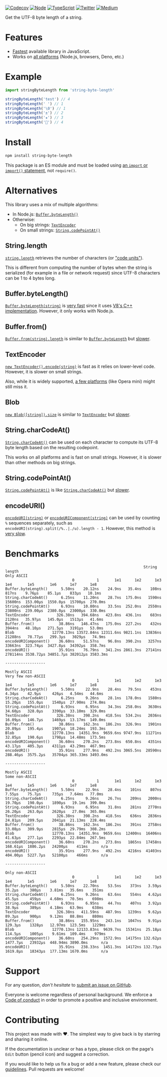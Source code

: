 [![Codecov](https://img.shields.io/codecov/c/github/ehmicky/string-byte-length.svg?label=tested&logo=codecov)](https://codecov.io/gh/ehmicky/string-byte-length)
[![Node](https://img.shields.io/node/v/string-byte-length.svg?logo=node.js)](https://www.npmjs.com/package/string-byte-length)
[![TypeScript](https://img.shields.io/badge/-typed-brightgreen?logo=typescript&colorA=gray)](/src/main.d.ts)
[![Twitter](https://img.shields.io/badge/%E2%80%8B-twitter-brightgreen.svg?logo=twitter)](https://twitter.com/intent/follow?screen_name=ehmicky)
[![Medium](https://img.shields.io/badge/%E2%80%8B-medium-brightgreen.svg?logo=medium)](https://medium.com/@ehmicky)

Get the UTF-8 byte length of a string.

# Features

- [Fastest](#benchmarks) available library in JavaScript.
- Works on [all platforms](#alternatives) (Node.js, browsers, Deno, etc.)

# Example

```js
import stringByteLength from 'string-byte-length'

stringByteLength('test') // 4
stringByteLength(' ') // 1
stringByteLength('\0') // 1
stringByteLength('±') // 2
stringByteLength('★') // 3
stringByteLength('🦄') // 4
```

# Install

```bash
npm install string-byte-length
```

This package is an ES module and must be loaded using
[an `import` or `import()` statement](https://gist.github.com/sindresorhus/a39789f98801d908bbc7ff3ecc99d99c),
not `require()`.

# Alternatives

This library uses a mix of multiple algorithms:

- In Node.js: [`Buffer.byteLength()`](#bufferbytelength)
- Otherwise:
  - On big strings: [`TextEncoder`](#textencoder)
  - On small strings: [`String.codePointAt()`](#stringcodepointat)

## String.length

[`string.length`](https://developer.mozilla.org/en-US/docs/Web/JavaScript/Reference/Global_Objects/String/length)
retrieves the number of characters (or
["code units"](https://developer.mozilla.org/en-US/docs/Web/JavaScript/Reference/Global_Objects/String/length#description)).

This is different from computing the number of bytes when the string is
serialized (for example in a file or network request) since UTF-8 characters can
be 1 to 4 bytes long.

## Buffer.byteLength()

[`Buffer.byteLength(string)`](https://nodejs.org/api/buffer.html#static-method-bufferbytelengthstring-encoding)
is [very fast](#benchmarks) since it uses
[V8's C++ implementation](https://v8.github.io/api/head/classv8_1_1String.html#af99433ee51ed45337e5b4536bd28a834).
However, it only works with Node.js.

## Buffer.from()

[`Buffer.from(string).length`](https://nodejs.org/api/buffer.html#static-method-bufferfromstring-encoding)
is similar to [`Buffer.byteLength`](#bufferbytelength) but
[slower](#benchmarks).

## TextEncoder

[`new TextEncoder().encode(string)`](https://developer.mozilla.org/en-US/docs/Web/API/TextEncoder/encode)
is fast as it relies on lower-level code. However, it is slower on small
strings.

Also, while it is widely supported,
[a few platforms](https://caniuse.com/textencoder) (like Opera mini) might still
miss it.

## Blob

[`new Blob([string]).size`](https://developer.mozilla.org/en-US/docs/Web/API/Blob/size)
is similar to [`TextEncoder`](#textencoder) but [slower](#benchmarks).

## String.charCodeAt()

[`String.charCodeAt()`](https://developer.mozilla.org/en-US/docs/Web/JavaScript/Reference/Global_Objects/String/charCodeAt)
can be used on each character to compute its UTF-8 byte length based on the
resulting codepoint.

This works on all platforms and is fast on small strings. However, it is slower
than other methods on big strings.

## String.codePointAt()

[`String.codePointAt()`](https://developer.mozilla.org/en-US/docs/Web/JavaScript/Reference/Global_Objects/String/codePointAt)
is like [`String.charCodeAt()`](#stringcharcodeat) but [slower](#benchmarks).

## encodeURI()

[`encodeURI(string)`](https://developer.mozilla.org/en-US/docs/Web/JavaScript/Reference/Global_Objects/encodeURI)
or
[`encodeURIComponent(string)`](https://developer.mozilla.org/en-US/docs/Web/JavaScript/Reference/Global_Objects/encodeURIComponent)
can be used by counting `%` sequences separately, such as
`encodeURI(string).split(/%..|./u).length - 1`. However, this method is
[very slow](#benchmarks).

# Benchmarks

```
                                                              String length
Only ASCII
                              0          1       1e1      1e2      1e3      1e4       1e5       1e6      1e7      1e8
Buffer.byteLength()      5.50ns    20.12ns    24.9ns   35.4ns    108ns    817ns    9.76μs    85.1μs    833μs   10.1ms
String.charCodeAt()      6.25ns    11.20ns    28.7ns  175.0ns   1590ns  15600ns  153.00μs  1550.0μs  15700μs  270.0ms
String.codePointAt()     6.93ns    10.80ns    33.5ns  252.0ns   2550ns  23800ns  239.00μs  2380.0μs  23000μs  330.0ms
TextEncoder            326.38ns   394.68ns   423.8ns  436.1ns    683ns   2120ns   35.97μs   145.0μs   1513μs   41.6ms
Buffer.from()           38.86ns   146.47ns   175.0ns  227.2ns    432ns   3944ns   48.10μs   271.5μs   3191μs   53.0ms
Blob                 12770.13ns 13572.84ns 12311.6ns 9821.1ns  13836ns  21288ns   78.77μs   299.3μs   3029μs   74.9ms
encodeURIComponent()    36.60ns    51.57ns    96.8ns  390.2ns   3257ns  33663ns  323.74μs  3427.8μs  34392μs  358.7ms
encodeURI()             35.91ns    76.79ns   341.2ns 2861.3ns  27141ns 278114ns 3538.72μs 34851.7μs 382012μs 3583.3ms

------------------

Mostly ASCII
Very few non-ASCII
                              0          1       1e1      1e2      1e3      1e4       1e5       1e6      1e7      1e8
Buffer.byteLength()      5.50ns     22.9ns    28.4ns   79.5ns    453ns   4.34μs    42.9μs     426μs   4.54ms   44.6ms
String.charCodeAt()      6.25ns     9.26ns    28.1ns  178.0ns   1580ns  15.20μs   155.0μs    1540μs  27.90ms  274.0ms
String.codePointAt()     6.93ns     6.95ns    34.3ns  258.0ns   3630ns  34.60μs   328.0μs    3390μs  33.10ms  329.0ms
TextEncoder            326.38ns    398.2ns   418.5ns  534.2ns   2036ns  16.09μs   146.7μs    1469μs  13.17ms  149.0ms
Buffer.from()           38.86ns    162.3ns   186.2ns  326.9ns   1901ns  20.89μs   195.4μs    1907μs  18.24ms  193.3ms
Blob                 12770.13ns  14351.9ns  9659.6ns 9747.9ns  11271ns  32.85μs   190.6μs    1798μs  14.48ms  173.5ms
encodeURIComponent()    36.60ns    270.2ns   273.8ns  650.8ns   4351ns  43.17μs   405.3μs    4311μs  43.29ms  467.9ms
encodeURI()             35.91ns    277.9ns   492.2ns 3065.5ns  28590ns 288.46μs  3575.2μs   35704μs 365.33ms 3493.0ms

------------------

Mostly ASCII
Some non-ASCII
                              0          1       1e1      1e2      1e3      1e4       1e5       1e6      1e7      1e8
Buffer.byteLength()      5.50ns     22.9ns    28.4ns    101ns    807ns   7.55μs    75.7μs     735μs   7.64ms   77.0ms
String.charCodeAt()      6.25ns     9.26ns    26.7ns    209ns   2000ns  19.70μs   190.0μs    1890μs   19.1ms  399.0ms
String.codePointAt()     6.93ns     6.95ns    31.8ns    281ns   2770ns  26.20μs   263.0μs    2620μs   27.0ms  365.0ms
TextEncoder            326.38ns    398.2ns   418.5ns    636ns   2836ns  24.81μs   209.5μs    2041μs  21.13ms  228.4ms
Buffer.from()           38.86ns    162.3ns   186.2ns    391ns   2758ns  33.08μs   309.9μs    2815μs  29.79ms  308.2ms
Blob                 12770.13ns  14351.9ns  9659.6ns  12400ns  16406ns  41.63μs   277.1μs    2293μs  22.84ms  267.5ms
encodeURIComponent()    36.60ns    270.2ns   273.8ns   1865ns  17458ns 168.61μs  1886.2μs   24200μs    411ms      n/a
encodeURI()             35.91ns    277.9ns   492.2ns   4216ns  41403ns 404.00μs  5227.7μs   52100μs    466ms      n/a

------------------

Only non-ASCII
                              0          1       1e1      1e2      1e3      1e4       1e5       1e6      1e7      1e8
Buffer.byteLength()      5.50ns    22.70ns    53.5ns    373ns   3.59μs   35.2μs     380μs    3.81ms   35.6ms    351ms
String.charCodeAt()      6.25ns     9.26ns    63.6ns    554ns   4.62μs   45.5μs     459μs    4.68ms   70.5ms    698ms
String.codePointAt()     6.93ns     6.95ns    44.7ns    407ns   3.92μs   38.9μs     389μs    4.18ms   63.9ms    638ms
TextEncoder            326.38ns   411.59ns   487.9ns   1239ns   9.62μs   89.3μs     900μs    9.12ms   88.8ms    880ms
Buffer.from()           38.86ns   155.95ns   243.1ns   1047ns   9.91μs  129.3μs    1328μs   12.97ms  123.5ms   1229ms
Blob                 12770.13ns 12133.83ns  9639.7ns  15341ns  25.18μs  114.5μs    1005μs    9.61ms  109.4ms    979ms
encodeURIComponent()    36.60ns   254.29ns  1572.9ns  14175ns 132.62μs 1477.7μs   23932μs  448.94ms 3890.0ms      n/a
encodeURI()             35.91ns   238.33ns  1451.3ns  14172ns 132.73μs 1619.8μs   18343μs  177.13ms 1670.0ms      n/a

```

# Support

For any question, _don't hesitate_ to [submit an issue on GitHub](../../issues).

Everyone is welcome regardless of personal background. We enforce a
[Code of conduct](CODE_OF_CONDUCT.md) in order to promote a positive and
inclusive environment.

# Contributing

This project was made with ❤️. The simplest way to give back is by starring and
sharing it online.

If the documentation is unclear or has a typo, please click on the page's `Edit`
button (pencil icon) and suggest a correction.

If you would like to help us fix a bug or add a new feature, please check our
[guidelines](CONTRIBUTING.md). Pull requests are welcome!

<!-- Thanks go to our wonderful contributors: -->

<!-- ALL-CONTRIBUTORS-LIST:START -->
<!-- prettier-ignore -->
<!--
<table><tr><td align="center"><a href="https://twitter.com/ehmicky"><img src="https://avatars2.githubusercontent.com/u/8136211?v=4" width="100px;" alt="ehmicky"/><br /><sub><b>ehmicky</b></sub></a><br /><a href="https://github.com/ehmicky/string-byte-length/commits?author=ehmicky" title="Code">💻</a> <a href="#design-ehmicky" title="Design">🎨</a> <a href="#ideas-ehmicky" title="Ideas, Planning, & Feedback">🤔</a> <a href="https://github.com/ehmicky/string-byte-length/commits?author=ehmicky" title="Documentation">📖</a></td></tr></table>
 -->
<!-- ALL-CONTRIBUTORS-LIST:END -->
